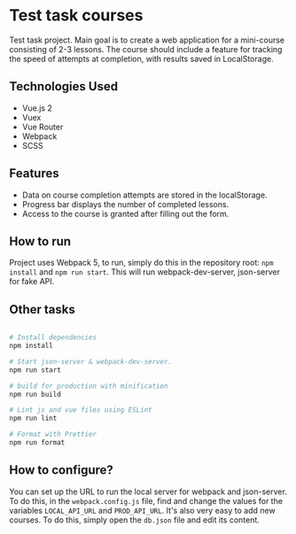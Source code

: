 # Test task courses

Test task project. Main goal is to create a web application for a mini-course consisting of 2-3 lessons. The course should include a feature for tracking the speed of attempts at completion, with results saved in LocalStorage.

## Technologies Used

- Vue.js 2
- Vuex
- Vue Router
- Webpack
- SCSS

## Features

- Data on course completion attempts are stored in the localStorage.
- Progress bar displays the number of completed lessons.
- Access to the course is granted after filling out the form.

## How to run

Project uses Webpack 5, to run, simply do this in the repository root: `npm install` and `npm run start`. This will run webpack-dev-server, json-server for fake API. 

## Other tasks

```bash

# Install dependencies
npm install

# Start json-server & webpack-dev-server.
npm run start

# build for production with minification
npm run build

# Lint js and vue files using ESLint
npm run lint

# Format with Prettier
npm run format
```

## How to configure?

You can set up the URL to run the local server for webpack and json-server. 
To do this, in the `webpack.config.js` file, find and change the values for the variables `LOCAL_API_URL` and `PROD_API_URL`. 
It's also very easy to add new courses. To do this, simply open the `db.json` file and edit its content.
